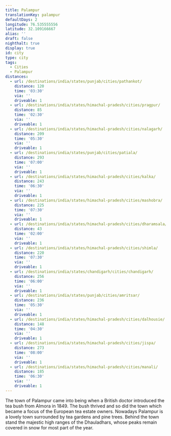 ```yaml
---
title: Palampur
translationKey: palampur
defaultDays: 2
longitude: 76.535555556
latitude: 32.109166667
alias: ''
draft: false
nighthalt: true
display: true
id: city
type: city
tags:
  - Cities
  - Palampur
distances:
  - url: /destinations/india/states/punjab/cities/pathankot/
    distance: 120
    time: '03:30'
    via: ''
    driveable: 1
  - url: /destinations/india/states/himachal-pradesh/cities/pragpur/
    distance: 85
    time: '02:30'
    via: ''
    driveable: 1
  - url: /destinations/india/states/himachal-pradesh/cities/nalagarh/
    distance: 209
    time: '05:30'
    via: ''
    driveable: 1
  - url: /destinations/india/states/punjab/cities/patiala/
    distance: 293
    time: '07:00'
    via: ''
    driveable: 1
  - url: /destinations/india/states/himachal-pradesh/cities/kalka/
    distance: 243
    time: '06:30'
    via: ''
    driveable: 1
  - url: /destinations/india/states/himachal-pradesh/cities/mashobra/
    distance: 225
    time: '07:30'
    via: ''
    driveable: 1
  - url: /destinations/india/states/himachal-pradesh/cities/dharamsala/
    distance: 43
    time: '02:00'
    via: ''
    driveable: 1
  - url: /destinations/india/states/himachal-pradesh/cities/shimla/
    distance: 220
    time: '07:30'
    via: ''
    driveable: 1
  - url: /destinations/india/states/chandigarh/cities/chandigarh/
    distance: 256
    time: '06:00'
    via: ''
    driveable: 1
  - url: /destinations/india/states/punjab/cities/amritsar/
    distance: 236
    time: '05:30'
    via: ''
    driveable: 1
  - url: /destinations/india/states/himachal-pradesh/cities/dalhousie/
    distance: 148
    time: '04:30'
    via: ''
    driveable: 1
  - url: /destinations/india/states/himachal-pradesh/cities/jispa/
    distance: 273
    time: '08:00'
    via: ''
    driveable: 1
  - url: /destinations/india/states/himachal-pradesh/cities/manali/
    distance: 185
    time: '06:30'
    via: ''
    driveable: 1
---
```




























































































The town of Palampur came into being when a British doctor introduced the tea bush from Almora in 1849. The bush thrived and so did the town which became a focus of the European tea estate owners. Nowadays Palampur is a lovely town surrounded by tea gardens and pine trees. Behind the town stand the majestic high ranges of the Dhauladhars, whose peaks remain covered in snow for most part of the year.